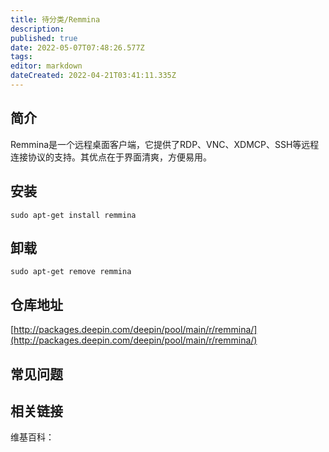```yaml
---
title: 待分类/Remmina
description: 
published: true
date: 2022-05-07T07:48:26.577Z
tags: 
editor: markdown
dateCreated: 2022-04-21T03:41:11.335Z
---
```


## 简介

Remmina是一个远程桌面客户端，它提供了RDP、VNC、XDMCP、SSH等远程连接协议的支持。其优点在于界面清爽，方便易用。

## 安装

`sudo apt-get install remmina`

## 卸载

`sudo apt-get remove remmina`

## 仓库地址

[http://packages.deepin.com/deepin/pool/main/r/remmina/](http://packages.deepin.com/deepin/pool/main/r/remmina/)


## 常见问题


## 相关链接

维基百科：